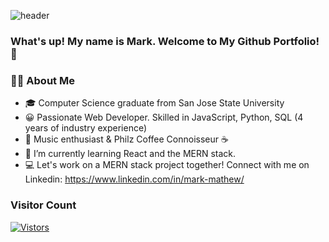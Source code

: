  ![header](https://capsule-render.vercel.app/api?type=waving&color=auto&height=200&section=header&text=Mark_Mathew🌇&fontSize=60)
<!-- <img src="https://media.giphy.com/media/3ornk57KwDXf81rjWM/giphy.gif" width="480" height="259"/> -->
### What's up! My name is Mark. Welcome to My Github Portfolio! 👋
<!-- ### What's up! My name is Mark. Welcome to My Github Portfolio! 👋 -->


### 👨‍💻 About Me
  * 🎓 Computer Science graduate from San Jose State University 
  * 😀 Passionate Web Developer. Skilled in JavaScript, Python, SQL (4 years of industry experience)
  * 🎵 Music enthusiast & Philz Coffee Connoisseur ☕️
  * 🌱 I’m currently learning React and the MERN stack. 
  * 💻 Let's work on a MERN stack project together! Connect with me on Linkedin: https://www.linkedin.com/in/mark-mathew/

<!-- [![Mark's Github Stats](https://github-readme-stats.vercel.app/api?username=markm-99&show_icons=true&theme=merko)](https://www.github.com/markm-99) -->
### Visitor Count
[![Vistors](https://profile-counter.glitch.me/markm-99/count.svg)](https://profile-counter.glitch.me/markm-99/count.svg)
<a href="https://github.com/markm-99">
</a>
 <br>
 <br />
<!--
**markm-99/markm-99** is a ✨ _special_ ✨ repository because its `README.md` (this file) appears on your GitHub profile.

Here are some ideas to get you started:

- 🔭 I’m currently working on ...
- 🌱 I’m currently learning ...
- 👯 I’m looking to collaborate on ...
- 🤔 I’m looking for help with ...
- 💬 Ask me about ...
- 📫 How to reach me: ...
- 😄 Pronouns: ...
- ⚡ Fun fact: ...
-->


